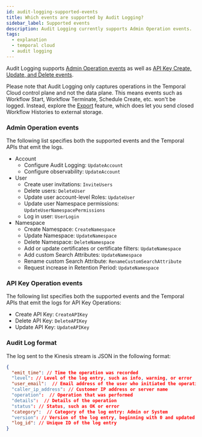```yaml
---
id: audit-logging-supported-events
title: Which events are supported by Audit Logging?
sidebar_label: Supported events
description: Audit Logging currently supports Admin Operation events.
tags:
  - explanation
  - temporal cloud
  - audit logging
---
```


Audit Logging supports [Admin Operation events](#admin-operation-events) as well as [API Key Create, Update, and Delete events](#admin-operation-events).

Please note that Audit Logging only captures operations in the Temporal Cloud control plane and not the data plane.
This means events such as Workflow Start, Workflow Terminate, Schedule Create, etc. won't be logged.
Instead, explore the [Export](/cloud/export) feature, which does let you send closed Workflow Histories to external storage.

### Admin Operation events

The following list specifies both the supported events and the Temporal APIs that emit the logs.

- Account
  - Configure Audit Logging: `UpdateAccount`
  - Configure observability: `UpdateAccount`
- User
  - Create user invitations: `InviteUsers`
  - Delete users: `DeleteUser`
  - Update user account-level Roles: `UpdateUser`
  - Update user Namespace permissions: `UpdateUserNamespacePermissions`
  - Log in user: `UserLogin`
- Namespace
  - Create Namespace: `CreateNamespace`
  - Update Namespace: `UpdateNamespace`
  - Delete Namespace: `DeleteNamespace`
  - Add or update certificates or certificate filters: `UpdateNamespace`
  - Add custom Search Attributes: `UpdateNamespace`
  - Rename custom Search Attribute: `RenameCustomSearchAttribute`
  - Request increase in Retention Period: `UpdateNamespace`

### API Key Operation events

The following list specifies both the supported events and the Temporal APIs that emit the logs for API Key Operations:

- Create API Key: `CreateAPIKey`
- Delete API Key: `DeleteAPIKey`
- Update API Key: `UpdateAPIKey`

### Audit Log format

The log sent to the Kinesis stream is JSON in the following format:

```json
{
  "emit_time": // Time the operation was recorded
  "level": // Level of the log entry, such as info, warning, or error
  "user_email":  // Email address of the user who initiated the operation
  "caller_ip_address": // Customer IP address or server name
  "operation":  // Operation that was performed
  "details":  // Details of the operation
  "status": // Status, such as OK or error
  "category":  // Category of the log entry: Admin or System
  "version": // Version of the log entry, beginning with 0 and updated when a backfill or resend of the same log occurs
  "log_id": // Unique ID of the log entry
}
```
